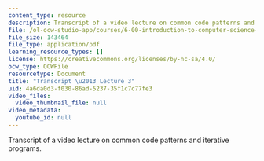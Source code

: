 ```yaml
---
content_type: resource
description: Transcript of a video lecture on common code patterns and iterative programs.
file: /ol-ocw-studio-app/courses/6-00-introduction-to-computer-science-and-programming-fall-2008/4a6da0d3f03086ad523735f1c7c77fe3_6-00F08-L03.pdf
file_size: 143464
file_type: application/pdf
learning_resource_types: []
license: https://creativecommons.org/licenses/by-nc-sa/4.0/
ocw_type: OCWFile
resourcetype: Document
title: "Transcript \u2013 Lecture 3"
uid: 4a6da0d3-f030-86ad-5237-35f1c7c77fe3
video_files:
  video_thumbnail_file: null
video_metadata:
  youtube_id: null
---
```

Transcript of a video lecture on common code patterns and iterative programs.